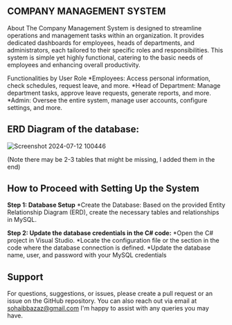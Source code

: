## COMPANY MANAGEMENT SYSTEM
About
The Company Management System is designed to streamline operations and management tasks within an organization. It provides dedicated dashboards for employees, heads of departments, and administrators, each tailored to their specific roles and responsibilities. This system is simple yet highly functional, catering to the basic needs of employees and enhancing overall productivity.

Functionalities by User Role
*Employees: Access personal information, check schedules, request leave, and more.
*Head of Department: Manage department tasks, approve leave requests, generate reports, and more.
*Admin: Oversee the entire system, manage user accounts, configure settings, and more.

## ERD Diagram of the database:
![Screenshot 2024-07-12 100446](https://github.com/user-attachments/assets/487cd200-d14b-42db-ac3d-60bd45f8b3ff)

(Note there may be 2-3 tables that might be missing, I added them in the end)

## How to Proceed with Setting Up the System
**Step 1: Database Setup**
*Create the Database:
Based on the provided Entity Relationship Diagram (ERD), create the necessary tables and relationships in MySQL.

**Step 2: Update the database credentials in the C# code:**
*Open the C# project in Visual Studio.
*Locate the configuration file or the section in the code where the database connection is defined.
*Update the database name, user, and password with your MySQL credentials

## Support
For questions, suggestions, or issues, please create a pull request or an issue on the GitHub repository. You can also reach out via email at sohaibbazaz@gmail.com  I'm happy to assist with any queries you may have.
